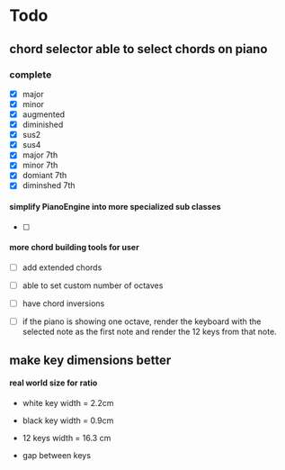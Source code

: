 # Todo

## chord selector able to select chords on piano

### complete

- [x] major
- [x] minor
- [x] augmented
- [x] diminished
- [x] sus2
- [x] sus4
- [x] major 7th
- [x] minor 7th
- [x] domiant 7th
- [x] diminshed 7th

#### simplify PianoEngine into more specialized sub classes

- [ ]

#### more chord building tools for user

- [ ] add extended chords

- [ ] able to set custom number of octaves

- [ ] have chord inversions

- [ ] if the piano is showing one octave, render the keyboard
      with the selected note as the first note and render the 12 keys
      from that note.

## make key dimensions better

#### real world size for ratio

- white key width = 2.2cm

- black key width = 0.9cm

- 12 keys width = 16.3 cm

- gap between keys

